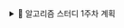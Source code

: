 <details>
<summary>📅 알고리즘 스터디 1주차 계획</summary>

## ✅ 화요일
- [ ] [바이러스 검사 - 코드트리](https://www.codetree.ai/ko/frequent-problems/problems/virus-detector/description)
- [ ] [최소비용 구하기 - 백준 1916](https://www.acmicpc.net/problem/1916)

## ✅ 목요일
- [ ] [특정 거리의 도시 찾기 - 백준 18352](https://www.acmicpc.net/problem/18352)
- [ ] [2개의 사탕 - 코드트리](https://www.codetree.ai/ko/frequent-problems/problems/two-candies/description)

## ✅ 금요일
- [ ] [정육면체 굴리기 - 코드트리](https://www.codetree.ai/ko/frequent-problems/problems/cube-rounding/description)
- [ ] [회의실 배정 - 백준 1931](https://www.acmicpc.net/problem/1931)

</details>
